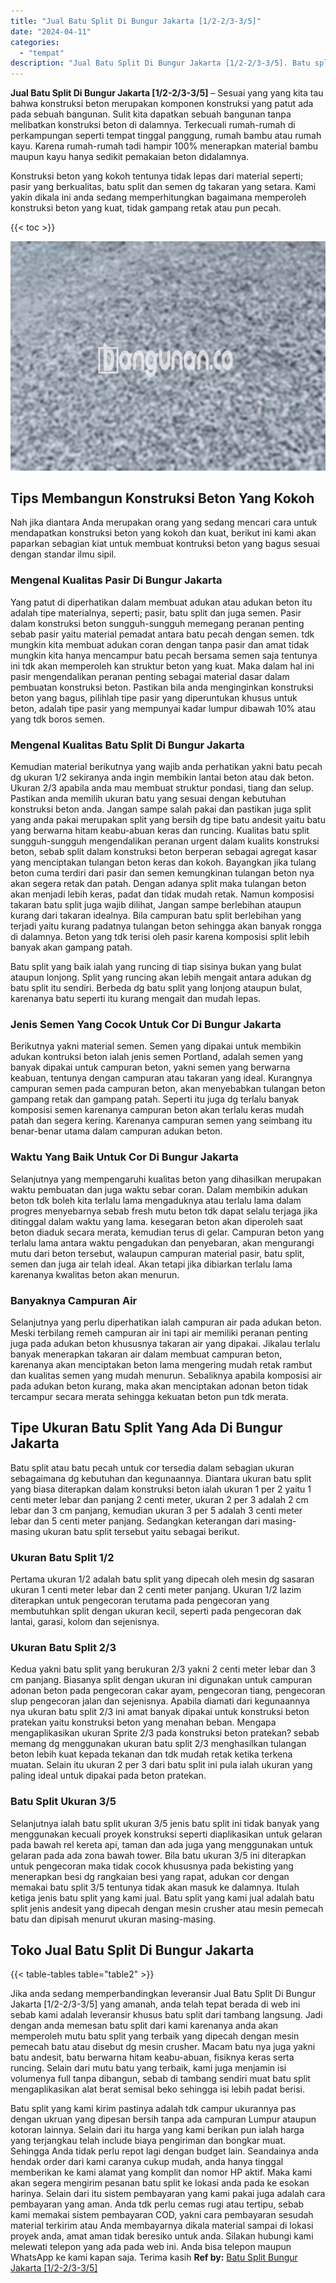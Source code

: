 ```yaml
---
title: "Jual Batu Split Di Bungur Jakarta [1/2-2/3-3/5]"
date: "2024-04-11"
categories: 
  - "tempat"
description: "Jual Batu Split Di Bungur Jakarta [1/2-2/3-3/5]. Batu split yang kami kirim pastinya adalah tdk campur ukurannya pas dengan ukruan yang dipesan bersih tanpa..."
---
```


**Jual Batu Split Di Bungur Jakarta \[1/2-2/3-3/5\]** – Sesuai yang yang kita tau bahwa konstruksi beton merupakan komponen konstruksi yang patut ada pada sebuah bangunan. Sulit kita dapatkan sebuah bangunan tanpa melibatkan konstruksi beton di dalamnya. Terkecuali rumah-rumah di perkampungan seperti tempat tinggal panggung, rumah bambu atau rumah kayu. Karena rumah-rumah tadi hampir 100% menerapkan material bambu maupun kayu hanya sedikit pemakaian beton didalamnya.

Konstruksi beton yang kokoh tentunya tidak lepas dari material seperti; pasir yang berkualitas, batu split dan semen dg takaran yang setara. Kami yakin dikala ini anda sedang memperhitungkan bagaimana memperoleh konstruksi beton yang kuat, tidak gampang retak atau pun pecah.

{{< toc >}}

![Jual Batu Split Di Bungur Jakarta [1/2-2/3-3/5]](/images/jual-batu-split-25.png)

## Tips Membangun Konstruksi Beton Yang Kokoh

Nah jika diantara Anda merupakan orang yang sedang mencari cara untuk mendapatkan konstruksi beton yang kokoh dan kuat, berikut ini kami akan paparkan sebagian kiat untuk membuat kontruksi beton yang bagus sesuai dengan standar ilmu sipil.

### Mengenal Kualitas Pasir Di Bungur Jakarta

Yang patut di diperhatikan dalam membuat adukan atau adukan beton itu adalah tipe materialnya, seperti; pasir, batu split dan juga semen. Pasir dalam konstruksi beton sungguh-sungguh memegang peranan penting sebab pasir yaitu material pemadat antara batu pecah dengan semen. tdk mungkin kita membuat adukan coran dengan tanpa pasir dan amat tidak mungkin kita hanya mencampur batu pecah bersama semen saja tentunya ini tdk akan memperoleh kan struktur beton yang kuat. Maka dalam hal ini pasir mengendalikan peranan penting sebagai material dasar dalam pembuatan konstruksi beton. Pastikan bila anda menginginkan konstruksi beton yang bagus, pilihlah tipe pasir yang diperuntukan khusus untuk beton, adalah tipe pasir yang mempunyai kadar lumpur dibawah 10% atau yang tdk boros semen.

### Mengenal Kualitas Batu Split Di Bungur Jakarta

Kemudian material berikutnya yang wajib anda perhatikan yakni batu pecah dg ukuran 1/2 sekiranya anda ingin membikin lantai beton atau dak beton. Ukuran 2/3 apabila anda mau membuat struktur pondasi, tiang dan selup. Pastikan anda memilih ukuran batu yang sesuai dengan kebutuhan konstruksi beton anda. Jangan sampe salah pakai dan pastikan juga split yang anda pakai merupakan split yang bersih dg tipe batu andesit yaitu batu yang berwarna hitam keabu-abuan keras dan runcing. Kualitas batu split sungguh-sungguh mengendalikan peranan urgent dalam kualits konstruksi beton, sebab split dalam konstruksi beton berperan sebagai agregat kasar yang menciptakan tulangan beton keras dan kokoh. Bayangkan jika tulang beton cuma terdiri dari pasir dan semen kemungkinan tulangan beton nya akan segera retak dan patah. Dengan adanya split maka tulangan beton akan menjadi lebih keras, padat dan tidak mudah retak. Namun komposisi takaran batu split juga wajib dilihat, Jangan sampe berlebihan ataupun kurang dari takaran idealnya. Bila campuran batu split berlebihan yang terjadi yaitu kurang padatnya tulangan beton sehingga akan banyak rongga di dalamnya. Beton yang tdk terisi oleh pasir karena komposisi split lebih banyak akan gampang patah.

Batu split yang baik ialah yang runcing di tiap sisinya bukan yang bulat ataupun lonjong. Split yang runcing akan lebih mengait antara adukan dg batu split itu sendiri. Berbeda dg batu split yang lonjong ataupun bulat, karenanya batu seperti itu kurang mengait dan mudah lepas.

### Jenis Semen Yang Cocok Untuk Cor Di Bungur Jakarta

Berikutnya yakni material semen. Semen yang dipakai untuk membikin adukan kontruksi beton ialah jenis semen Portland, adalah semen yang banyak dipakai untuk campuran beton, yakni semen yang berwarna keabuan, tentunya dengan campuran atau takaran yang ideal. Kurangnya campuran semen pada campuran beton, akan menyebabkan tulangan beton gampang retak dan gampang patah. Seperti itu juga dg terlalu banyak komposisi semen karenanya campuran beton akan terlalu keras mudah patah dan segera kering. Karenanya campuran semen yang seimbang itu benar-benar utama dalam campuran adukan beton.

### Waktu Yang Baik Untuk Cor Di Bungur Jakarta

Selanjutnya yang mempengaruhi kualitas beton yang dihasilkan merupakan waktu pembuatan dan juga waktu sebar coran. Dalam membikin adukan beton tdk boleh kita terlalu lama mengaduknya atau terlalu lama dalam progres menyebarnya sebab fresh mutu beton tdk dapat selalu terjaga jika ditinggal dalam waktu yang lama. kesegaran beton akan diperoleh saat beton diaduk secara merata, kemudian terus di gelar. Campuran beton yang terlalu lama antara waktu pengadukan dan penyebaran, akan mengurangi mutu dari beton tersebut, walaupun campuran material pasir, batu split, semen dan juga air telah ideal. Akan tetapi jika dibiarkan terlalu lama karenanya kwalitas beton akan menurun.

### Banyaknya Campuran Air

Selanjutnya yang perlu diperhatikan ialah campuran air pada adukan beton. Meski terbilang remeh campuran air ini tapi air memiliki peranan penting juga pada adukan beton khususnya takaran air yang dipakai. Jikalau terlalu banyak menerapkan takaran air dalam membuat campuran beton, karenanya akan menciptakan beton lama mengering mudah retak rambut dan kualitas semen yang mudah menurun. Sebaliknya apabila komposisi air pada adukan beton kurang, maka akan menciptakan adonan beton tidak tercampur secara merata sehingga kekuatan beton pun tdk merata.

## Tipe Ukuran Batu Split Yang Ada Di Bungur Jakarta

Batu split atau batu pecah untuk cor tersedia dalam sebagian ukuran sebagaimana dg kebutuhan dan kegunaannya. Diantara ukuran batu split yang biasa diterapkan dalam konstruksi beton ialah ukuran 1 per 2 yaitu 1 centi meter lebar dan panjang 2 centi meter, ukuran 2 per 3 adalah 2 cm lebar dan 3 cm panjang, kemudian ukuran 3 per 5 adalah 3 centi meter lebar dan 5 centi meter panjang. Sedangkan keterangan dari masing-masing ukuran batu split tersebut yaitu sebagai berikut.

### Ukuran Batu Split 1/2

Pertama ukuran 1/2 adalah batu split yang dipecah oleh mesin dg sasaran ukuran 1 centi meter lebar dan 2 centi meter panjang. Ukuran 1/2 lazim diterapkan untuk pengecoran terutama pada pengecoran yang membutuhkan split dengan ukuran kecil, seperti pada pengecoran dak lantai, garasi, kolom dan sejenisnya.

### Ukuran Batu Split 2/3

Kedua yakni batu split yang berukuran 2/3 yakni 2 centi meter lebar dan 3 cm panjang. Biasanya split dengan ukuran ini digunakan untuk campuran adonan beton pada pengecoran cakar ayam, pengecoran tiang, pengecoran slup pengecoran jalan dan sejenisnya. Apabila diamati dari kegunaannya nya ukuran batu split 2/3 ini amat banyak dipakai untuk konstruksi beton pratekan yaitu konstruksi beton yang menahan beban. Mengapa mengaplikasikan ukuran Sprite 2/3 pada konstruksi beton pratekan? sebab memang dg menggunakan ukuran batu split 2/3 menghasilkan tulangan beton lebih kuat kepada tekanan dan tdk mudah retak ketika terkena muatan. Selain itu ukuran 2 per 3 dari batu split ini pula ialah ukuran yang paling ideal untuk dipakai pada beton pratekan.

### Batu Split Ukuran 3/5

Selanjutnya ialah batu split ukuran 3/5 jenis batu split ini tidak banyak yang menggunakan kecuali proyek konstruksi seperti diaplikasikan untuk gelaran pada bawah rel kereta api, taman dan ada juga yang menggunakan untuk gelaran pada ada zona bawah tower. Bila batu ukuran 3/5 ini diterapkan untuk pengecoran maka tidak cocok khususnya pada bekisting yang menerapkan besi dg rangkaian besi yang rapat, adukan cor dengan memakai batu split 3/5 tentunya tidak akan masuk ke dalamnya. Itulah ketiga jenis batu split yang kami jual. Batu split yang kami jual adalah batu split jenis andesit yang dipecah dengan mesin crusher atau mesin pemecah batu dan dipisah menurut ukuran masing-masing.

## Toko Jual Batu Split Di Bungur Jakarta

{{< table-tables table="table2" >}}

Jika anda sedang memperbandingkan leveransir Jual Batu Split Di Bungur Jakarta \[1/2-2/3-3/5\] yang amanah, anda telah tepat berada di web ini sebab kami adalah leveransir khusus batu split dari tambang langsung. Jadi dengan anda memesan batu split dari kami karenanya anda akan memperoleh mutu batu split yang terbaik yang dipecah dengan mesin pemecah batu atau disebut dg mesin crusher. Macam batu nya juga yakni batu andesit, batu berwarna hitam keabu-abuan, fisiknya keras serta runcing. Selain dari mutu batu yang terbaik, kami juga menjamin isi volumenya full tanpa dibangun, sebab di tambang sendiri muat batu split mengaplikasikan alat berat semisal beko sehingga isi lebih padat berisi.

Batu split yang kami kirim pastinya adalah tdk campur ukurannya pas dengan ukruan yang dipesan bersih tanpa ada campuran Lumpur ataupun kotoran lainnya. Selain dari itu harga yang kami berikan pun ialah harga yang terjangkau telah include biaya pengiriman dan bongkar muat. Sehingga Anda tidak perlu repot lagi dengan budget lain. Seandainya anda hendak order dari kami caranya cukup mudah, anda hanya tinggal memberikan ke kami alamat yang komplit dan nomor HP aktif. Maka kami akan segera mengirim pesanan batu split ke lokasi anda pada ke esokan harinya. Selain dari itu sistem pembayaran yang kami pakai juga adalah cara pembayaran yang aman. Anda tdk perlu cemas rugi atau tertipu, sebab kami memakai sistem pembayaran COD, yakni cara pembayaran sesudah material terkirim atau Anda membayarnya dikala material sampai di lokasi proyek anda, amat aman tidak beresiko untuk anda. Silakan hubungi kami melewati telepon yang ada pada web ini. Anda bisa telepon maupun WhatsApp ke kami kapan saja. Terima kasih
**Ref by:** [Batu Split Bungur Jakarta [1/2-2/3-3/5]](https://id.wikipedia.org/wiki/Batu)
